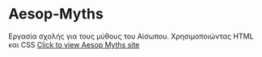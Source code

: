 # Aesop-Myths
Εργασία σχολής για τους μύθους του Αίσωπου. Χρησιμοποιώντας HTML και CSS
<a href="https://chrysialexan.github.io/Aesop-Myths/index.html">Click to view Aesop Myths site</a>
